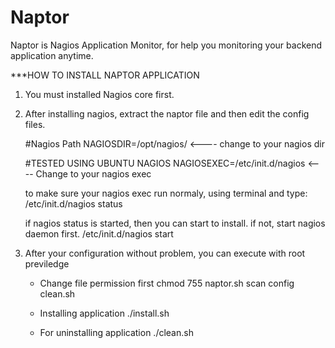 # Naptor
Naptor is Nagios Application Monitor, for help you monitoring your backend application anytime.




***HOW TO INSTALL NAPTOR APPLICATION

1. You must installed Nagios core first.
2. After installing nagios, extract the naptor file and then edit the config files. 

   #Nagios Path
   NAGIOSDIR=/opt/nagios/                  <---- change to your nagios dir

   #TESTED USING UBUNTU NAGIOS
   NAGIOSEXEC=/etc/init.d/nagios           <---- Change to your nagios exec
   
   to make sure your nagios exec run normaly, using terminal and type:
    /etc/init.d/nagios status

   if nagios status is started, then you can start to install.
   if not, start nagios daemon first.
   /etc/init.d/nagios start

3. After your configuration without problem, you can execute with root previledge 
   - Change file permission first
   chmod 755 naptor.sh scan config clean.sh
   - Installing application
   ./install.sh

   - For uninstalling application
   ./clean.sh

